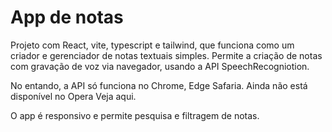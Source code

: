# App de notas 

Projeto com React, vite, typescript e tailwind, que funciona como um criador e gerenciador de notas textuais simples.
Permite a criação de notas com gravação de voz via navegador, usando a API SpeechRecogniotion.

No entando, a API só funciona no Chrome, Edge Safaria. Ainda não está disponível no Opera <link href="https://caniuse.com/?search=SpeechRec"> Veja aqui. </link>

O app é responsivo e permite pesquisa e filtragem de notas.